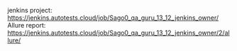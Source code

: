 jenkins project:
https://jenkins.autotests.cloud/job/Sago0_qa_guru_13_12_jenkins_owner/
Allure report:
https://jenkins.autotests.cloud/job/Sago0_qa_guru_13_12_jenkins_owner/2/allure/
